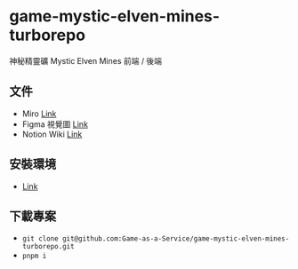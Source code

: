 # game-mystic-elven-mines-turborepo
神秘精靈礦 Mystic Elven Mines
前端 / 後端 

## 文件
- Miro [Link](https://miro.com/app/board/uXjVPLbiyto=/)
- Figma 視覺圖 [Link](https://www.figma.com/file/sRcnCyQ1Ka4PjNsYjOhoQ0/)
- Notion Wiki [Link](https://daydaychao.notion.site/ec77da63c00b49c9bb8557fd033c6ba1?v=73f4fe0644d04f1eb290ed509f407e1d)

## 安裝環境
- [Link](https://daydaychao.notion.site/abba2c2821a54e1cb985c04e4f141725)

## 下載專案
- `git clone git@github.com:Game-as-a-Service/game-mystic-elven-mines-turborepo.git`
- `pnpm i` 
